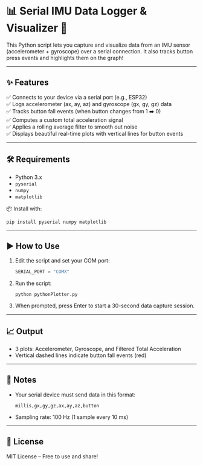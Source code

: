 # 📊 Serial IMU Data Logger & Visualizer 🚀

This Python script lets you capture and visualize data from an IMU sensor (accelerometer + gyroscope) over a serial connection. It also tracks button press events and highlights them on the graph!

---

## ✨ Features

✅ Connects to your device via a serial port (e.g., ESP32)  
✅ Logs accelerometer (ax, ay, az) and gyroscope (gx, gy, gz) data  
✅ Tracks button fall events (when button changes from 1 ➡️ 0)  
✅ Computes a custom total acceleration signal  
✅ Applies a rolling average filter to smooth out noise  
✅ Displays beautiful real-time plots with vertical lines for button events

---

## 🛠️ Requirements

- Python 3.x
- `pyserial`
- `numpy`
- `matplotlib`

📦 Install with:

```
pip install pyserial numpy matplotlib
```

---

## ▶️ How to Use

1. Edit the script and set your COM port:
   ```python
   SERIAL_PORT = "COMX"
   ```

2. Run the script:
   ```
   python pythonPlotter.py
   ```

3. When prompted, press Enter to start a 30-second data capture session.

---

## 📈 Output

- 3 plots: Accelerometer, Gyroscope, and Filtered Total Acceleration  
- Vertical dashed lines indicate button fall events (red)

---

## 🔎 Notes

- Your serial device must send data in this format:
  ```
  millis,gx,gy,gz,ax,ay,az,button
  ```
- Sampling rate: 100 Hz (1 sample every 10 ms)

---

## 📝 License

MIT License – Free to use and share!

